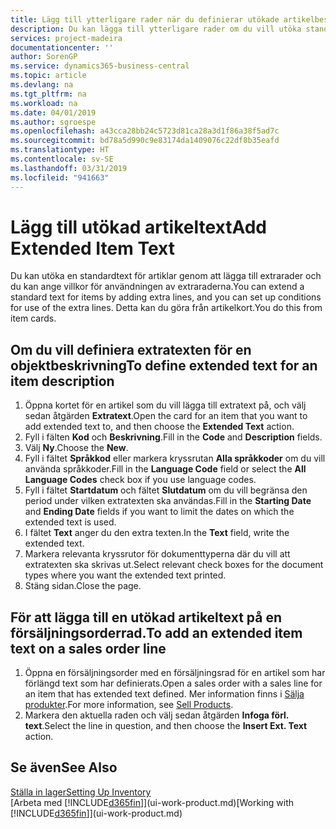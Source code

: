```yaml
---
title: Lägg till ytterligare rader när du definierar utökade artikelbeskrivningar | Microsoft Docs
description: Du kan lägga till ytterligare rader om du vill utöka standardtexten som beskriver en artikel.
services: project-madeira
documentationcenter: ''
author: SorenGP
ms.service: dynamics365-business-central
ms.topic: article
ms.devlang: na
ms.tgt_pltfrm: na
ms.workload: na
ms.date: 04/01/2019
ms.author: sgroespe
ms.openlocfilehash: a43cca28bb24c5723d81ca28a3d1f86a38f5ad7c
ms.sourcegitcommit: bd78a5d990c9e83174da1409076c22df8b35eafd
ms.translationtype: HT
ms.contentlocale: sv-SE
ms.lasthandoff: 03/31/2019
ms.locfileid: "941663"
---
```

# <a name="add-extended-item-text"></a><span data-ttu-id="c3477-103">Lägg till utökad artikeltext</span><span class="sxs-lookup"><span data-stu-id="c3477-103">Add Extended Item Text</span></span>
<span data-ttu-id="c3477-104">Du kan utöka en standardtext för artiklar genom att lägga till extrarader och du kan ange villkor för användningen av extraraderna.</span><span class="sxs-lookup"><span data-stu-id="c3477-104">You can extend a standard text for items by adding extra lines, and you can set up conditions for use of the extra lines.</span></span> <span data-ttu-id="c3477-105">Detta kan du göra från artikelkort.</span><span class="sxs-lookup"><span data-stu-id="c3477-105">You do this from item cards.</span></span>

## <a name="to-define-extended-text-for-an-item-description"></a><span data-ttu-id="c3477-106">Om du vill definiera extratexten för en objektbeskrivning</span><span class="sxs-lookup"><span data-stu-id="c3477-106">To define extended text for an item description</span></span>
1. <span data-ttu-id="c3477-107">Öppna kortet för en artikel som du vill lägga till extratext på, och välj sedan åtgärden **Extratext**.</span><span class="sxs-lookup"><span data-stu-id="c3477-107">Open the card for an item that you want to add extended text to, and then choose the **Extended Text** action.</span></span>
2. <span data-ttu-id="c3477-108">Fyll i fälten **Kod** och **Beskrivning**.</span><span class="sxs-lookup"><span data-stu-id="c3477-108">Fill in the **Code** and **Description** fields.</span></span>
3. <span data-ttu-id="c3477-109">Välj **Ny**.</span><span class="sxs-lookup"><span data-stu-id="c3477-109">Choose the **New**.</span></span>
4. <span data-ttu-id="c3477-110">Fyll i fältet **Språkkod** eller markera kryssrutan **Alla språkkoder** om du vill använda språkkoder.</span><span class="sxs-lookup"><span data-stu-id="c3477-110">Fill in the **Language Code** field or select the **All Language Codes** check box if you use language codes.</span></span>
5. <span data-ttu-id="c3477-111">Fyll i fältet **Startdatum** och fältet **Slutdatum** om du vill begränsa den period under vilken extratexten ska användas.</span><span class="sxs-lookup"><span data-stu-id="c3477-111">Fill in the **Starting Date** and **Ending Date** fields if you want to limit the dates on which the extended text is used.</span></span>
6. <span data-ttu-id="c3477-112">I fältet **Text** anger du den extra texten.</span><span class="sxs-lookup"><span data-stu-id="c3477-112">In the **Text** field, write the extended text.</span></span>
7. <span data-ttu-id="c3477-113">Markera relevanta kryssrutor för dokumenttyperna där du vill att extratexten ska skrivas ut.</span><span class="sxs-lookup"><span data-stu-id="c3477-113">Select relevant check boxes for the document types where you want the extended text printed.</span></span>
8. <span data-ttu-id="c3477-114">Stäng sidan.</span><span class="sxs-lookup"><span data-stu-id="c3477-114">Close the page.</span></span>

## <a name="to-add-an-extended-item-text-on-a-sales-order-line"></a><span data-ttu-id="c3477-115">För att lägga till en utökad artikeltext på en försäljningsorderrad.</span><span class="sxs-lookup"><span data-stu-id="c3477-115">To add an extended item text on a sales order line</span></span>
1. <span data-ttu-id="c3477-116">Öppna en försäljningsorder med en försäljningsrad för en artikel som har förlängd text som har definierats.</span><span class="sxs-lookup"><span data-stu-id="c3477-116">Open a sales order with a sales line for an item that has extended text defined.</span></span> <span data-ttu-id="c3477-117">Mer information finns i [Sälja produkter](sales-how-sell-products.md).</span><span class="sxs-lookup"><span data-stu-id="c3477-117">For more information, see [Sell Products](sales-how-sell-products.md).</span></span>
2. <span data-ttu-id="c3477-118">Markera den aktuella raden och välj sedan åtgärden **Infoga förl. text**.</span><span class="sxs-lookup"><span data-stu-id="c3477-118">Select the line in question, and then choose the **Insert Ext. Text** action.</span></span>

## <a name="see-also"></a><span data-ttu-id="c3477-119">Se även</span><span class="sxs-lookup"><span data-stu-id="c3477-119">See Also</span></span>
[<span data-ttu-id="c3477-120">Ställa in lager</span><span class="sxs-lookup"><span data-stu-id="c3477-120">Setting Up Inventory</span></span>](inventory-setup-inventory.md)  
<span data-ttu-id="c3477-121">[Arbeta med [!INCLUDE[d365fin](includes/d365fin_md.md)]](ui-work-product.md)</span><span class="sxs-lookup"><span data-stu-id="c3477-121">[Working with [!INCLUDE[d365fin](includes/d365fin_md.md)]](ui-work-product.md)</span></span>
